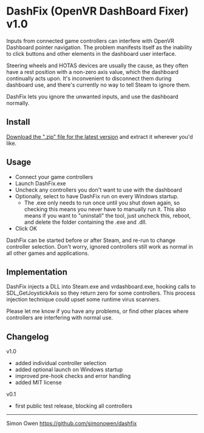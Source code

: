 # DashFix (OpenVR DashBoard Fixer) v1.0

Inputs from connected game controllers can interfere with OpenVR Dashboard
pointer navigation. The problem manifests itself as the inability to click
buttons and other elements in the dashboard user interface.

Steering wheels and HOTAS devices are usually the cause, as they often have a
rest position with a non-zero axis value, which the dashboard continually acts
upon. It's inconvenient to disconnect them during dashboard use, and there's
currently no way to tell Steam to ignore them.

DashFix lets you ignore the unwanted inputs, and use the dashboard normally.

## Install

[Download the ".zip" file for the latest version](https://github.com/simonowen/dashfix/releases) and extract it wherever you'd like.

## Usage

- Connect your game controllers
- Launch DashFix.exe
- Uncheck any controllers you don't want to use with the dashboard
- Optionally, select to have DashFix run on every Windows startup. 
  - The .exe only needs to run once until you shut down again, so checking this means you never have to manually run it. This also means if you want to "uninstall" the tool, just uncheck this, reboot, and delete the folder containing the .exe and .dll.
- Click OK

DashFix can be started before or after Steam, and re-run to change controller
selection. Don't worry, ignored controllers still work as normal in all other
games and applications.


## Implementation

DashFix injects a DLL into Steam.exe and vrdashboard.exe, hooking calls to
SDL_GetJoystickAxis so they return zero for some controllers. This process
injection technique could upset some runtime virus scanners.

Please let me know if you have any problems, or find other places where
controllers are interfering with normal use.


## Changelog

v1.0
- added individual controller selection
- added optional launch on Windows startup
- improved pre-hook checks and error handling
- added MIT license

v0.1
- first public test release, blocking all controllers

---

Simon Owen
https://github.com/simonowen/dashfix
